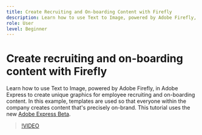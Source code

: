 ```yaml
---
title: Create Recruiting and On-boarding Content with Firefly
description: Learn how to use Text to Image, powered by Adobe Firefly, in Adobe Express to create unique graphics for employee recruiting and on-boarding content
role: User
level: Beginner
---
```

# Create recruiting and on-boarding content with Firefly

Learn how to use Text to Image, powered by Adobe Firefly, in Adobe Express to create unique graphics for employee recruiting and on-boarding content. In this example, templates are used so that everyone within the company creates content that's precisely on-brand. This tutorial uses the new [Adobe Express Beta](https://www.adobe.com/express/).

>[!VIDEO](https://video.tv.adobe.com/v/3422411?quality=12&learn=on&hidetitle=true)